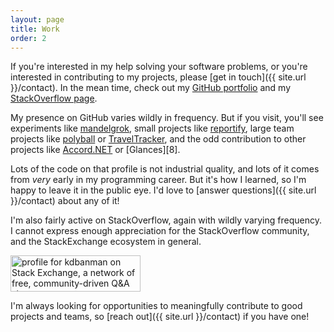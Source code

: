 ```yaml
---
layout: page
title: Work
order: 2
---
```


If you're interested in my help solving your software problems, or you're interested in contributing to my projects, please [get in touch]({{ site.url }}/contact).  In the mean time, check out my [GitHub portfolio][1] and my [StackOverflow page](http://stackexchange.com/users/4101827).

My presence on GitHub varies wildly in frequency.  But if you visit, you'll see experiments like [mandelgrok][2], small projects like [reportify][4], large team projects like [polyball][5] or [TravelTracker][6], and the odd contribution to other projects like [Accord.NET][7] or [Glances][8].

Lots of the code on that profile is not industrial quality, and lots of it comes from *very* early in my programming career.  But it's how I learned, so I'm happy to leave it in the public eye.  I'd love to [answer questions]({{ site.url }}/contact) about any of it!

I'm also fairly active on StackOverflow, again with wildly varying frequency.  I cannot express enough appreciation for the StackOverflow community, and the StackExchange ecosystem in general.

<a href="http://stackexchange.com/users/4101827">
<img src="http://stackexchange.com/users/flair/4101827.png" width="208" height="58" alt="profile for kdbanman on Stack Exchange, a network of free, community-driven Q&amp;A sites" title="profile for kdbanman on Stack Exchange, a network of free, community-driven Q&amp;A sites">
</a>

I'm always looking for opportunities to meaningfully contribute to good projects and teams, so [reach out]({{ site.url }}/contact) if you have one!

  [1]: https://github.com/kdbanman
  [2]: http://kdbanman.github.io/mandelgrok/
  [3]: http://kdbanman.github.io/d3RPS/squareRPS.html
  [4]: https://github.com/kdbanman/reportify
  [5]: https://github.com/polyball/polyball
  [6]: https://github.com/TravelTracker
  [7]: https://github.com/accord-net/framework
